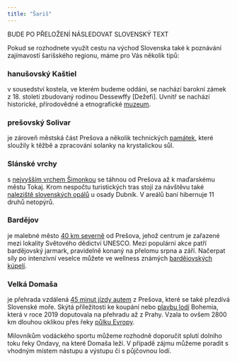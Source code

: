 ```yaml
---
title: "Šariš"
---
```

BUDE PO PŘELOŽENÍ NÁSLEDOVAT SLOVENSKÝ TEXT

Pokud se rozhodnete využít cestu na východ Slovenska také k poznávání zajímavostí šarišského regionu, máme pro Vás několik tipů:
### hanušovský Kaštiel
v sousedství kostela, ve kterém budeme oddáni, se nachází barokní zámek z 18. století zbudovaný rodinou Dessewffy \[Dežefi\]. Uvnitř se nachází historické, přírodovědné a etnografické [muzeum](https://tripolitana.sk/kastiel-hanusovce/expozicie/).
### prešovský Solivar
je zároveň městská část Prešova a několik technických [památek](https://muzeumsolivar.sk/), které sloužily k těžbě a zpracování solanky na krystalickou sůl.
### Slánské vrchy
s [nejvyšším vrchem Šimonkou](https://mapy.cz/s/henabokere) se táhnou od Prešova až k maďarskému městu Tokaj. Krom nespočtu turistických tras stojí za návštěvu také [naleziště slovenských opálů](https://mapy.cz/s/kubobovalu) u osady Dubník. V areálů baní hibernuje 11 druhů netopýrů.
### Bardějov
je malebné město [40 km severně](https://mapy.cz/s/cufulenegu) od Prešova, jehož centrum je zařazené mezi lokality Světového dědictví UNESCO. Mezi populární akce patří bardějovský jarmark, pravidelně konaný na přelomu srpna a září. Načerpat síly po intenzivní veselce můžete ve wellness známých [bardějovských kúpelí](https://www.kupele-bj.sk/).
### Velká Domaša
je přehrada vzdálená [45 minut jízdy autem](https://mapy.cz/s/fubefajodu) z Prešova, které se také přezdívá Slovenské moře. Skýtá příležitosti ke koupání nebo [plavbu lodí](https://plavbydomasa.sk/) Bohemia, která v roce 2019 doputovala na přehradu až z Prahy. Vzala to ovšem 2800 km dlouhou oklikou přes řeky [půlku Evropy](https://www.domasacity.sk/sk/uvod/clanok/denne-aktualizovany-lodny-dennik-z-lode-bohemia-na-ceste-z-prahy-na-domasu).

Milovníkům vodáckého sportu můžeme rozhodně doporučit splutí dolního toku řeky Ondavy, na které Domaša leží. V případě zájmu můžeme poradit s vhodným místem nástupu a výstupu či s půjčovnou lodí.
